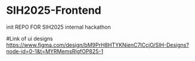 # SIH2025-Frontend
init REPO FOR SIH2025 internal hackathon

#Link of ui designs https://www.figma.com/design/bM9PrH8HTYKNienC7lCcjO/SIH-Designs?node-id=0-1&t=MYRMemsRlgfOP825-1
